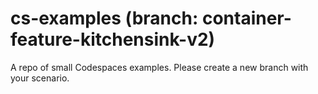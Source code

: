 # cs-examples (branch: container-feature-kitchensink-v2)

A repo of small Codespaces examples.  Please create a new branch with your scenario.
